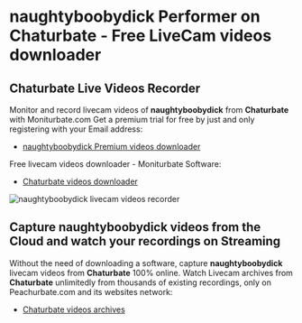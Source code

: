 # naughtyboobydick Performer on Chaturbate - Free LiveCam videos downloader

## Chaturbate Live Videos Recorder

Monitor and record livecam videos of **naughtyboobydick** from **Chaturbate** with Moniturbate.com
Get a premium trial for free by just and only registering with your Email address:
* [naughtyboobydick Premium videos downloader](https://moniturbate.com/request-demo-licence-key.html)

Free livecam videos downloader - Moniturbate Software:
* [Chaturbate videos downloader](https://moniturbate.com/moniturbate-download-software.html)

![naughtyboobydick livecam videos recorder](https://peachurnet.com/templates/moniturbate-software.png)


## Capture naughtyboobydick videos from the Cloud and watch your recordings on Streaming

Without the need of downloading a software, capture **naughtyboobydick** livecam videos from **Chaturbate** 100% online.
Watch Livecam archives from **Chaturbate** unlimitedly from thousands of existing recordings, only on Peachurbate.com and its websites network:
* [Chaturbate videos archives](https://peachurnet.com/)